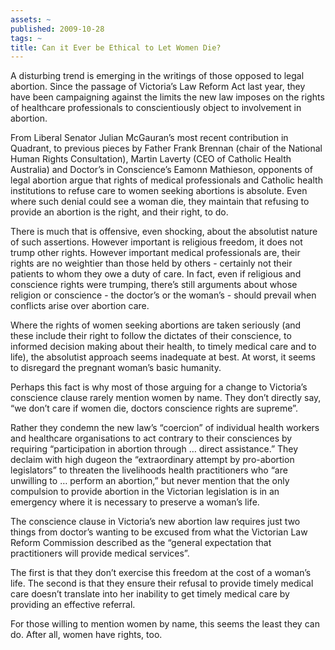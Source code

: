 ```yaml
---
assets: ~
published: 2009-10-28
tags: ~
title: Can it Ever be Ethical to Let Women Die?
---
```

A disturbing trend is emerging in the writings of those opposed to legal
abortion. Since the passage of Victoria’s Law Reform Act last year, they
have been campaigning against the limits the new law imposes on the
rights of healthcare professionals to conscientiously object to
involvement in abortion.

From Liberal Senator Julian McGauran’s most recent contribution in
Quadrant, to previous pieces by Father Frank Brennan (chair of the
National Human Rights Consultation), Martin Laverty (CEO of Catholic
Health Australia) and Doctor’s in Conscience’s Eamonn Mathieson,
opponents of legal abortion argue that rights of medical professionals
and Catholic health institutions to refuse care to women seeking
abortions is absolute. Even where such denial could see a woman die,
they maintain that refusing to provide an abortion is the right, and
their right, to do.

There is much that is offensive, even shocking, about the absolutist
nature of such assertions. However important is religious freedom, it
does not trump other rights. However important medical professionals
are, their rights are no weightier than those held by others - certainly
not their patients to whom they owe a duty of care. In fact, even if
religious and conscience rights were trumping, there’s still arguments
about whose religion or conscience - the doctor’s or the woman’s -
should prevail when conflicts arise over abortion care.

Where the rights of women seeking abortions are taken seriously (and
these include their right to follow the dictates of their conscience, to
informed decision making about their health, to timely medical care and
to life), the absolutist approach seems inadequate at best. At worst, it
seems to disregard the pregnant woman’s basic humanity.

Perhaps this fact is why most of those arguing for a change to
Victoria’s conscience clause rarely mention women by name. They don’t
directly say, “we don’t care if women die, doctors conscience rights are
supreme”.

Rather they condemn the new law’s “coercion” of individual health
workers and healthcare organisations to act contrary to their
consciences by requiring “participation in abortion through … direct
assistance.” They declaim with high dugeon the “extraordinary attempt by
pro-abortion legislators” to threaten the livelihoods health
practitioners who “are unwilling to … perform an abortion,” but never
mention that the only compulsion to provide abortion in the Victorian
legislation is in an emergency where it is necessary to preserve a
woman’s life.

The conscience clause in Victoria’s new abortion law requires just two
things from doctor’s wanting to be excused from what the Victorian Law
Reform Commission described as the “general expectation that
practitioners will provide medical services”.

The first is that they don’t exercise this freedom at the cost of a
woman’s life. The second is that they ensure their refusal to provide
timely medical care doesn’t translate into her inability to get timely
medical care by providing an effective referral.

For those willing to mention women by name, this seems the least they
can do. After all, women have rights, too.